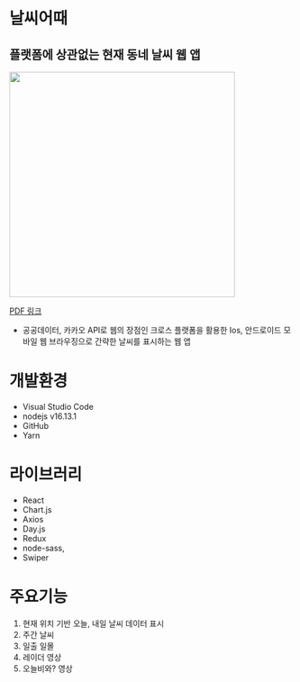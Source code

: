 # 날씨어때
플랫폼에 상관없는 현재 동네 날씨 웹 앱
---
<img src="https://lh3.google.com/u/0/d/195b3M23O2OrTvddCio4sp3fSPHj567Lh=w1984-h934-iv2" height="400">

[PDF 링크](https://drive.google.com/file/d/14aGFdrrTI-siWhl4JYoJPfvpDEU0G6Vo/view?usp=sharing)

- 공공데이터, 카카오 API로 웹의 장점인 크로스 플랫폼을 활용한
Ios, 안드로이드 모바일 웹 브라우징으로
간략한 날씨를 표시하는 웹 앱

# 개발환경
- Visual Studio Code
- nodejs v16.13.1
- GitHub
- Yarn

# 라이브러리
- React
- Chart.js
- Axios
- Day.js
- Redux
- node-sass,
- Swiper

# 주요기능 
1. 현재 위치 기반 오늘, 내일 날씨 데이터 표시
2. 주간 날씨
3. 일출 일몰
4. 레이더 영상
5. 오늘비와? 영상


